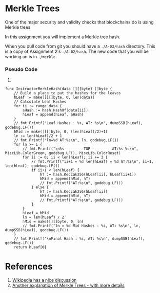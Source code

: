 Merkle Trees
==============================

One of the major security and validity checks that blockchains
do is using Merkle trees.

In this assignment you will implement a Merkle tree hash.

When you pull code from git you should have a `./A-03/hash` directory.
This is a copy of Assignment 2's `./A-02/hash`.  The new code that you will
be working on is in `./merkle`.


### Pseudo Code

1. 

```
func InstructorMerkleHash(data [][]byte) []byte {
	// Build a place to put the hashes for the leaves
	hLeaf := make([][]byte, 0, len(data))
	// Calculate Leaf Hashes
	for ii := range data {
		aHash := hash.HashOf(data[ii])
		hLeaf = append(hLeaf, aHash)
	}
	// fmt.Printf("Leaf Hashes : %s, AT: %s\n", dumpSSB(hLeaf), godebug.LF())
	hMid := make([][]byte, 0, (len(hLeaf)/2)+1)
	ln := len(hLeaf)/2 + 1
	// fmt.Printf("ln=%d AT:%s\n", ln, godebug.LF())
	for ln >= 1 {
		// fmt.Printf("\n%s-------- TOP -------- AT:%s %s\n", MiscLib.ColorGreen, godebug.LF(), MiscLib.ColorReset)
		for ii := 0; ii < len(hLeaf); ii += 2 {
			// fmt.Printf("ii+1 = %d len(hLeaf) = %d AT:%s\n", ii+1, len(hLeaf), godebug.LF())
			if ii+1 < len(hLeaf) {
				hT := hash.Keccak256(hLeaf[ii], hLeaf[ii+1])
				hMid = append(hMid, hT)
				// fmt.Printf("AT:%s\n", godebug.LF())
			} else {
				hT := hash.Keccak256(hLeaf[ii])
				hMid = append(hMid, hT)
				// fmt.Printf("AT:%s\n", godebug.LF())
			}
		}
		hLeaf = hMid
		ln = len(hLeaf) / 2
		hMid = make([][]byte, 0, ln)
		// fmt.Printf("ln = %d Mid Hashes : %s, AT: %s\n", ln, dumpSSB(hLeaf), godebug.LF())
	}
	// fmt.Printf("\nFinal Hash : %s, AT: %s\n", dumpSSB(hLeaf), godebug.LF())
	return hLeaf[0]
```

# References

1. [Wikipedia has a nice discussion](https://en.wikipedia.org/wiki/Merkle_tree)
2. [Another explanation of Merkle Trees - with more details](https://brilliant.org/wiki/merkle-tree/)

